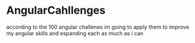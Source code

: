 # AngularCahllenges
according to the 100 angular challenes im going to apply them to improve my angular skills and espanding each as much as i can
